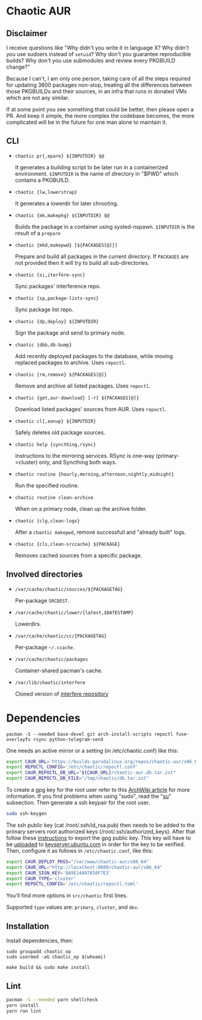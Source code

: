 # Chaotic AUR

## Disclaimer

I receive questions like "Why didn't you write it in language X? Why didn't you use sudoers instead of `setuid`? Why don't you guarantee reproducible builds? Why don't you use submodules and review every PKGBUILD change?"

Because I can't, I am only one person, taking care of all the steps required for updating 3800 packages non-stop, treating all the differences between those PKGBUILDs and their sources, in an infra that runs in donated VMs which are not any similar.

If at some point you see something that could be better, then please open a PR. And keep it simple, the more complex the codebase becomes, the more complicated will be in the future for one man alone to maintain it.

## CLI

- `chaotic pr{,epare} ${INPUTDIR} $@`

  It generates a building script to be later run in a containerized environment.
  `$INPUTDIR` is the name of directory in "$PWD" which contains a PKGBUILD.

- `chaotic {lw,lowerstrap}`

  It generates a lowerdir for later chrooting.

- `chaotic {mk,makepkg} ${INPUTDIR} $@`

  Builds the package in a container using systed-nspawn.
  `$INPUTDIR` is the result of a `prepare`

- `chaotic {mkd,makepwd} [${PACKAGES[@]}]`

  Prepare and build all packages in the current directory.
  If `PACKAGES` are not provided then it will try to build all sub-directories.

- `chaotic {si,iterfere-sync}`

  Sync packages' interference repo.

- `chaotic {sp,package-lists-sync}`

  Sync package list repo.

- `chaotic {dp,deploy} ${INPUTDIR}`

  Sign the package and send to primary node.

- `chaotic {dbb,db-bump}`

  Add recently deployed packages to the database, while moving replaced packages to archive.
  Uses `repoctl`.

- `chaotic {rm,remove} ${PACKAGES[@]}`

  Remove and archive all listed packages.
  Uses `repoctl`.

- `chaotic {get,aur-download} [-r] ${PACKAGES[@]}`

  Download listed packages' sources from AUR.
  Uses `repoctl`.

- `chaotic cl{,eanup} ${INPUTDIR}`

  Safely deletes old package sources.

- `chaotic help {syncthing,rsync}`

  Instructions to the mirroring services.
  RSync is one-way (primary->cluster) only, and Syncthing both ways.

- `chaotic routine {hourly,morning,afternoon,nightly,midnight}`

  Run the specified routine.

- `chaotic routine clean-archive`

  When on a primary node, clean up the archive folder.

- `chaotic {clg,clean-logs}`

  After a `chaotic makepwd`, remove successfull and "already built" logs.

- `chaotic {cls,clean-srccache} ${PACKAGE}`

  Removes cached sources from a specific package.

## Involved directories

- `/var/cache/chaotic/sources/${PACKAGETAG}`

  Per-package `SRCDEST`.

- `/var/cache/chaotic/lower/{latest,$DATESTAMP}`

  Lowerdirs.

- `/var/cache/chaotic/cc/{PACKAGETAG}`

  Per-package `~/.ccache`.

- `/var/cache/chaotic/packages`

  Container-shared pacman's cache.

- `/var/lib/chaotic/interfere`

  Cloned version of [interfere repository](https://github.com/chaotic-aur/interfere)

# Dependencies

`pacman -S --needed base-devel git arch-install-scripts repoctl fuse-overlayfs rsync python-telegram-send`

One needs an active mirror or a setting (in /etc/chaotic.conf) like this:

```sh
export CAUR_URL='https://builds.garudalinux.org/repos/chaotic-aur/x86_64'
export REPOCTL_CONFIG='/etc/chaotic/repoctl.conf'
export CAUR_REPOCTL_DB_URL="${CAUR_URL}/chaotic-aur.db.tar.zst"
export CAUR_REPOCTL_DB_FILE="/tmp/chaotic/db.tar.zst"
```

To create a gpg key for the root user refer to this [ArchWiki article](https://wiki.archlinux.org/index.php/GnuPG#Create_a_key_pair) for more information. If you find problems when using "sudo", read the "[su](https://wiki.archlinux.org/index.php/GnuPG#su)" subsection.
Then generate a ssh keypair for the root user.

```sh
sudo ssh-keygen
```

The ssh public key (cat /root/.ssh/id_rsa.pub) then needs to be added to the primary servers root authorized keys (/root/.ssh/authorized_keys). After that follow these [instructions](https://wiki.archlinux.org/index.php/GnuPG#Export_your_public_key) to export the gpg public key. This key will have to be [uploaded](https://wiki.archlinux.org/index.php/GnuPG#Sending_keys) to [keyserver.ubuntu.com](keyserver.ubuntu.com) in order for the key to be verified.
Then, configure it as follows in `/etc/chaotic.conf`, like this:

```sh
export CAUR_DEPLOY_PKGS="/var/www/chaotic-aur/x86_64"
export CAUR_URL="http://localhost:8080/chaotic-aur/x86_64"
export CAUR_SIGN_KEY='8A9E14A07010F7E3'
export CAUR_TYPE='cluster'
export REPOCTL_CONFIG='/etc/chaotic/repoctl.toml'
```

You'll find more options in `src/chaotic` first lines.

Supported `type` values are: `primary`, `cluster`, and `dev`.

## Installation

Install dependencies, then:

```
sudo groupadd chaotic_op
sudo usermod -aG chaotic_op $(whoami)

make build && sudo make install
```

## Lint

```sh
pacman -S --needed yarn shellcheck
yarn install
yarn run lint
```
